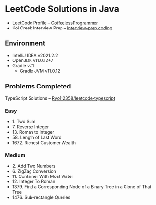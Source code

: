 # LeetCode Solutions in Java

- LeetCode Profile – [CoffeelessProgrammer](https://leetcode.com/CoffeelessProgrammer/)
- Koi Creek Interview Prep – [interview-prep.coding](https://github.com/koicreek/interview-prep.coding)

## Environment
- <span title="Release: Sep 2021">IntelliJ IDEA v2021.2.2</span>
- <span title="Release: Jul 2021">OpenJDK v11.0.12+7</span>
- <span title="Release: Jun 2021">Gradle v7.1</span>
  - <span title="Release: Jul 2021">Gradle JVM v11.0.12</span>

## Problems Completed

TypeScript Solutions – [Ryo112358/leetcode-typescript](https://github.com/Ryo112358/leetcode-typescript)

### Easy
- <span title="Runtime Percentile: 60.58%">1. Two Sum</span>
- <span title="Runtime Percentile: 100.00%">7. Reverse Integer</span>
- <span title="Runtime Percentile: 57.6%">13. Roman to Integer</span>
- <span title="Runtime Percentile: 99.81%">58. Length of Last Word</span>
- <span title="Runtime Percentile: 100.00%">1672. Richest Customer Wealth</span>

### Medium
- <span title="Runtime Percentile: 67.95%">2. Add Two Numbers</span>
- <span title="Runtime Percentile: 54.57%">6. ZigZag Conversion</span>
- <span title="Runtime Percentile: 98.48%">11. Container With Most Water</span>
- <span title="Runtime Percentile: 81.17%">12. Integer To Roman</span>
- <span title="Runtime Percentile: 64.30%">1379. Find a Corresponding Node of a Binary Tree in a Clone of That Tree</span>
- <span title="Runtime Percentile: 93.52%">1476. Sub-rectangle Queries</span>
